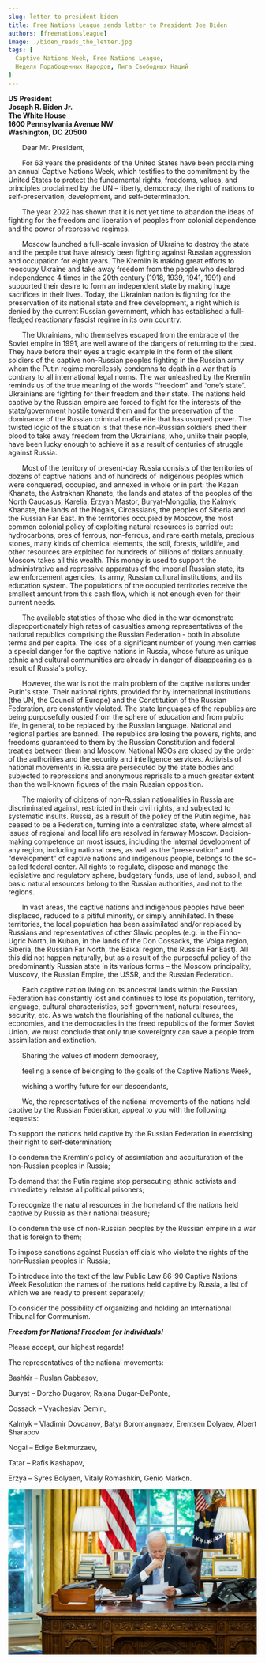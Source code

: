 ```yaml
---
slug: letter-to-president-biden
title: Free Nations League sends letter to President Joe Biden
authors: [freenationsleague]
image: ./biden_reads_the_letter.jpg
tags: [
  Captive Nations Week, Free Nations League,
  Неделя Порабощенных Народов, Лига Свободных Наций
]
---
```


**<div>US President</div>**
**<div>Joseph R. Biden Jr.</div>**
**<div>The White House</div>**
**<div>1600 Pennsylvania Avenue NW</div>**
**<div>Washington, DC 20500</div>**


&emsp;&emsp;Dear Mr. President,

&emsp;&emsp;For 63 years the presidents of the United States have been proclaiming an annual Captive Nations Week, which testifies to the commitment by the United States to protect the fundamental rights, freedoms, values, and principles proclaimed by the UN – liberty, democracy, the right of nations to self-preservation, development, and self-determination.

&emsp;&emsp;The year 2022 has shown that it is not yet time to abandon the ideas of fighting for the freedom and liberation of peoples from colonial dependence and the power of repressive regimes.

&emsp;&emsp;Moscow launched a full-scale invasion of Ukraine to destroy the state and the people that have already been fighting against Russian aggression and occupation for eight years. The Kremlin is making great efforts to reoccupy Ukraine and take away freedom from the people who declared independence 4 times in the 20th century (1918, 1939, 1941, 1991) and supported their desire to form an independent state by making huge sacrifices in their lives. Today, the Ukrainian nation is fighting for the preservation of its national state and free development, a right which is denied by the current Russian government, which has established a full-fledged reactionary fascist regime in its own country.

&emsp;&emsp;The Ukrainians, who themselves escaped from the embrace of the Soviet empire in 1991, are well aware of the dangers of returning to the past. They have before their eyes a tragic example in the form of the silent soldiers of the captive non-Russian peoples fighting in the Russian army whom the Putin regime mercilessly condemns to death in a war that is contrary to all international legal norms. The war unleashed by the Kremlin reminds us of the true meaning of the words “freedom” and “one’s state”. Ukrainians are fighting for their freedom and their state. The nations held captive by the Russian empire are forced to fight for the interests of the state/government hostile toward them and for the preservation of the dominance of the Russian criminal mafia elite that has usurped power. The twisted logic of the situation is that these non-Russian soldiers shed their blood to take away freedom from the Ukrainians, who, unlike their people, have been lucky enough to achieve it as a result of centuries of struggle against Russia.

&emsp;&emsp;Most of the territory of present-day Russia consists of the territories of dozens of captive nations and of hundreds of indigenous peoples which were conquered, occupied, and annexed in whole or in part: the Kazan Khanate, the Astrakhan Khanate, the lands and states of the peoples of the North Caucasus, Karelia, Erzyan Mastor, Buryat-Mongolia, the Kalmyk Khanate, the lands of the Nogais, Circassians, the peoples of Siberia and the Russian Far East. In the territories occupied by Moscow, the most common colonial policy of exploiting natural resources is carried out: hydrocarbons, ores of ferrous, non-ferrous, and rare earth metals, precious stones, many kinds of chemical elements, the soil, forests, wildlife, and other resources are exploited for hundreds of billions of dollars annually. Moscow takes all this wealth. This money is used to support the administrative and repressive apparatus of the imperial Russian state, its law enforcement agencies, its army, Russian cultural institutions, and its education system. The populations of the occupied territories receive the smallest amount from this cash flow, which is not enough even for their current needs.

&emsp;&emsp;The available statistics of those who died in the war demonstrate disproportionately high rates of casualties among representatives of the national republics comprising the Russian Federation - both in absolute terms and per capita. The loss of a significant number of young men carries a special danger for the captive nations in Russia, whose future as unique ethnic and cultural communities are already in danger of disappearing as a result of Russia's policy.

&emsp;&emsp;However, the war is not the main problem of the captive nations under Putin's state. Their national rights, provided for by international institutions (the UN, the Council of Europe) and the Constitution of the Russian Federation, are constantly violated. The state languages of the republics are being purposefully ousted from the sphere of education and from public life, in general, to be replaced by the Russian language. National and regional parties are banned. The republics are losing the powers, rights, and freedoms guaranteed to them by the Russian Constitution and federal treaties between them and Moscow. National NGOs are closed by the order of the authorities and the security and intelligence services. Activists of national movements in Russia are persecuted by the state bodies and subjected to repressions and anonymous reprisals to a much greater extent than the well-known figures of the main Russian opposition.

&emsp;&emsp;The majority of citizens of non-Russian nationalities in Russia are discriminated against, restricted in their civil rights, and subjected to systematic insults. Russia, as a result of the policy of the Putin regime, has ceased to be a Federation, turning into a centralized state, where almost all issues of regional and local life are resolved in faraway Moscow. Decision-making competence on most issues, including the internal development of any region, including national ones, as well as the “preservation” and “development” of captive nations and indigenous people, belongs to the so-called federal center. All rights to regulate, dispose and manage the legislative and regulatory sphere, budgetary funds, use of land, subsoil, and basic natural resources belong to the Russian authorities, and not to the regions.

&emsp;&emsp;In vast areas, the captive nations and indigenous peoples have been displaced, reduced to a pitiful minority, or simply annihilated. In these territories, the local population has been assimilated and/or replaced by Russians and representatives of other Slavic peoples (e.g. in the Finno-Ugric North, in Kuban, in the lands of the Don Cossacks, the Volga region, Siberia, the Russian Far North, the Baikal region, the Russian Far East). All this did not happen naturally, but as a result of the purposeful policy of the predominantly Russian state in its various forms – the Moscow principality, Muscovy, the Russian Empire, the USSR, and the Russian Federation.

&emsp;&emsp;Each captive nation living on its ancestral lands within the Russian Federation has constantly lost and continues to lose its population, territory, language, cultural characteristics, self-government, natural resources, security, etc. As we watch the flourishing of the national cultures, the economies, and the democracies in the freed republics of the former Soviet Union, we must conclude that only true sovereignty can save a people from assimilation and extinction.

&emsp;&emsp;Sharing the values of modern democracy,

&emsp;&emsp;feeling a sense of belonging to the goals of the Captive Nations Week,

&emsp;&emsp;wishing a worthy future for our descendants,

&emsp;&emsp;We, the representatives of the national movements of the nations held captive by the Russian Federation, appeal to you with the following requests:

To support the nations held captive by the Russian Federation in exercising their right to self-determination;

To condemn the Kremlin's policy of assimilation and acculturation of the non-Russian peoples in Russia;

To demand that the Putin regime stop persecuting ethnic activists and immediately release all political prisoners;

To recognize the natural resources in the homeland of the nations held captive by Russia as their national treasure;

To condemn the use of non-Russian peoples by the Russian empire in a war that is foreign to them;

To impose sanctions against Russian officials who violate the rights of the non-Russian peoples in Russia;

To introduce into the text of the law Public Law 86-90 Captive Nations Week Resolution the names of the nations held captive by Russia, a list of which we are ready to present separately;

To consider the possibility of organizing and holding an International Tribunal for Communism.

***<div class="text-center">Freedom for Nations! Freedom for Individuals!</div>***

Please accept, our highest regards!

The representatives of the national movements:

Bashkir – Ruslan Gabbasov,

Buryat – Dorzho Dugarov, Rajana Dugar-DePonte,

Cossack – Vyacheslav Demin,

Kalmyk – Vladimir Dovdanov, Batyr Boromangnaev, Erentsen Dolyaev, Albert Sharapov

Nogai – Edige Bekmurzaev,

Tatar – Rafis Kashapov, 

Erzya – Syres Bolyaen, Vitaly Romashkin, Genio Markon.

![Letter to President Joe Biden](./biden_reads_the_letter.jpg)